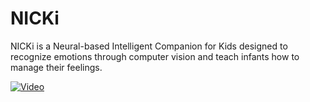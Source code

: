 # NICKi
NICKi is a Neural-based Intelligent Companion for Kids designed to recognize emotions through computer vision and teach infants how to manage their feelings.

[![Video](https://img.youtube.com/vi/wFYl9m8KdbaL1wyX/maxresdefault.jpg)](https://www.youtube.com/watch?v=wFYl9m8KdbaL1wyX)
